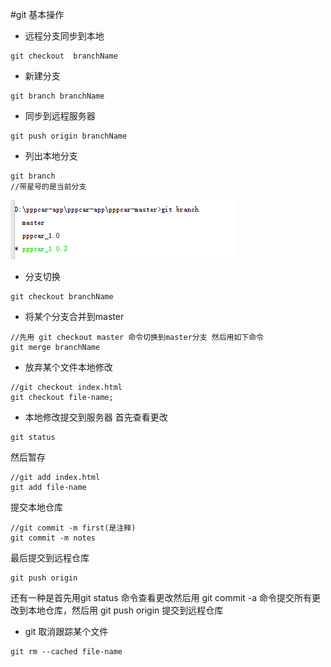 #git 基本操作

* 远程分支同步到本地
```git
git checkout  branchName
```

* 新建分支
```git
git branch branchName
```

* 同步到远程服务器
```git
git push origin branchName
```

* 列出本地分支
```git
git branch 
//带星号的是当前分支
```
![](images/git/show_branch_list.png)

* 分支切换
```git
git checkout branchName
```

* 将某个分支合并到master
```git 
//先用 git checkout master 命令切换到master分支 然后用如下命令
git merge branchName

```

* 放弃某个文件本地修改
```git
//git checkout index.html
git checkout file-name;
```
* 本地修改提交到服务器
首先查看更改
```git
git status

```
然后暂存
```git
//git add index.html
git add file-name
```
提交本地仓库
```git
//git commit -m first(是注释)
git commit -m notes
```
最后提交到远程仓库
```git
git push origin 
```

还有一种是首先用git status 命令查看更改然后用 git commit -a 命令提交所有更改到本地仓库，然后用 git push origin 提交到远程仓库
* git 取消跟踪某个文件
```git
git rm --cached file-name
```
